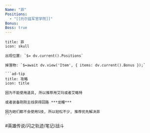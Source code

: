 ```yaml
---
Name: "菲"
Positions: 
  - "[[托尔兹军官学院]]"
Bonus: 
Boss: true
---
```

````ad-danger
title: 菲
icon: skull

出现位置: `$= dv.current().Positions`

掉落物: `$=await dv.view('Item', { items: dv.current().Bonus });`

```ad-tip
title: 攻略
icon: title

因为不能使用道具, 所以推荐用艾玛或者艾略特

或者装备刚刚主线获得回路 ***龙瞳***

因为她们都不会使用S技, 所以轻松不少, 推荐优先解决菲
```
````

#英雄传说/闪之轨迹/笔记/战斗